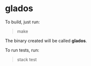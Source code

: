 # glados

To build, just run:

> make

The binary created will be called **glados**.

To run tests, run:

> stack test
